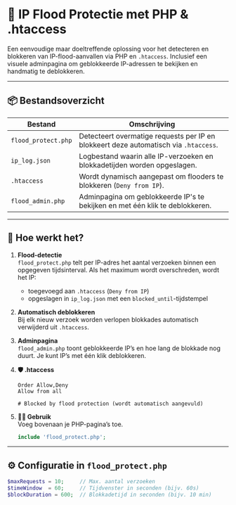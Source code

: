# 🔐 IP Flood Protectie met PHP & .htaccess

Een eenvoudige maar doeltreffende oplossing voor het detecteren en blokkeren van IP-flood-aanvallen via PHP en `.htaccess`. Inclusief een visuele adminpagina om geblokkeerde IP-adressen te bekijken en handmatig te deblokkeren.

---

## 📦 Bestandsoverzicht

| Bestand             | Omschrijving |
|---------------------|--------------|
| `flood_protect.php` | Detecteert overmatige requests per IP en blokkeert deze automatisch via `.htaccess`. |
| `ip_log.json`       | Logbestand waarin alle IP-verzoeken en blokkadetijden worden opgeslagen. |
| `.htaccess`         | Wordt dynamisch aangepast om flooders te blokkeren (`Deny from IP`). |
| `flood_admin.php`   | Adminpagina om geblokkeerde IP's te bekijken en met één klik te deblokkeren. |

---

## 🚦 Hoe werkt het?

1. **Flood-detectie**  
   `flood_protect.php` telt per IP-adres het aantal verzoeken binnen een opgegeven tijdsinterval. Als het maximum wordt overschreden, wordt het IP:
   - toegevoegd aan `.htaccess` (`Deny from IP`)
   - opgeslagen in `ip_log.json` met een `blocked_until`-tijdstempel

2. **Automatisch deblokkeren**  
   Bij elk nieuw verzoek worden verlopen blokkades automatisch verwijderd uit `.htaccess`.

3. **Adminpagina**  
   `flood_admin.php` toont geblokkeerde IP’s en hoe lang de blokkade nog duurt. Je kunt IP’s met één klik deblokkeren.

4. **🛡️ .htaccess**  
   ```.htaccess
   Order Allow,Deny
   Allow from all
   
   # Blocked by flood protection (wordt automatisch aangevuld)

5. **👨‍💻 Gebruik**  
  Voeg bovenaan je PHP-pagina’s toe.
     ```php
   include 'flood_protect.php'; 

---

## ⚙️ Configuratie in `flood_protect.php`

```php
$maxRequests = 10;     // Max. aantal verzoeken
$timeWindow  = 60;     // Tijdvenster in seconden (bijv. 60s)
$blockDuration = 600;  // Blokkadetijd in seconden (bijv. 10 min)
